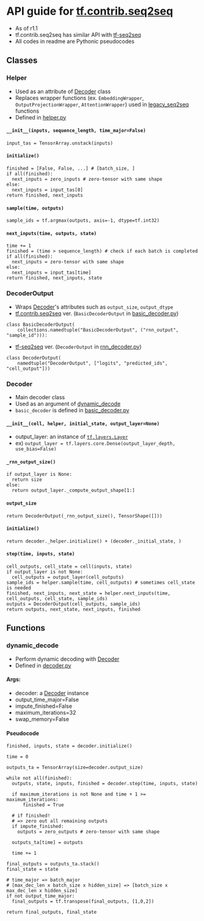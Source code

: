 # API guide for [tf.contrib.seq2seq](https://github.com/tensorflow/tensorflow/blob/r1.1/tensorflow/contrib/seq2seq/)

- As of r1.1
- tf.contrib.seq2seq has similar API with [tf-seq2seq](https://google.github.io/seq2seq/)
- All codes in readme are Pythonic pseudocodes

## Classes

### Helper
- Used as an attribute of [Decoder](#decoder) class
- Replaces wrapper functions (ex. `EmbeddingWrapper`, `OutputProjectionWrapper`, `AttentionWrapper`) used in [legacy_seq2seq](https://github.com/tensorflow/tensorflow/blob/master/tensorflow/contrib/legacy_seq2seq/python/ops/seq2seq.py) functions
- Defined in [helper.py](https://github.com/tensorflow/tensorflow/blob/r1.1/tensorflow/contrib/seq2seq/python/ops/helper.py)

#### `__init__(inputs, sequence_length, time_major=False)`
```
input_tas = TensorArray.unstack(inputs)
```

#### `initialize()`
```
finished = [False, False, ...] # [batch_size, ]
if all(finished):
  next_inputs = zero_inputs # zero-tensor with same shape
else:
  next_inputs = input_tas[0]
return finished, next_inputs
```

#### `sample(time, outputs)`
```
sample_ids = tf.argmax(outputs, axis=-1, dtype=tf.int32)
```

#### `next_inputs(time, outputs, state)`
```
time += 1
finished = (time > sequence_length) # check if each batch is completed
if all(finished):
  next_inputs = zero-tensor with same shape
else:
  next_inputs = input_tas[time]
return finished, next_inputs, state
```

### DecoderOutput
- Wraps [Decoder](#decoder)'s attributes such as `output_size`, `output_dtype`
- [tf.contrib.seq2seq](https://github.com/tensorflow/tensorflow/blob/r1.1/tensorflow/contrib/seq2seq/python/ops/basic_decoder.py#L40) ver. (`BasicDecoderOutput` in [basic_decoder.py](https://github.com/tensorflow/tensorflow/blob/r1.1/tensorflow/contrib/seq2seq/python/ops/basic_decoder.py))
```
class BasicDecoderOutput(
    collections.namedtuple("BasicDecoderOutput", ("rnn_output", "sample_id"))):
```
- [tf-seq2seq](https://github.com/google/seq2seq/blob/master/seq2seq/) ver. (`DecoderOutput` in [rnn_decoder.py](https://github.com/google/seq2seq/blob/master/seq2seq/decoders/rnn_decoder.py))
```
class DecoderOutput(
    namedtuple("DecoderOutput", ["logits", "predicted_ids", "cell_output"]))
```

### Decoder
- Main decoder class
- Used as an argument of [dynamic_decode](#dynamic_decode)
- `basic_decoder` is defined in [basic_decoder.py](https://github.com/tensorflow/tensorflow/blob/r1.1/tensorflow/contrib/seq2seq/python/ops/basic_decoder.py)

#### `__init__(cell, helper, initial_state, output_layer=None)`
- output_layer: an instance of [`tf.layers.Layer`](https://github.com/tensorflow/tensorflow/blob/master/tensorflow/python/layers/core.py)
- ex) `output_layer = tf.layers.core.Dense(output_layer_depth, use_bias=False)`

#### `_rnn_output_size()`
```
if output_layer is None:
  return size
else:
  return output_layer._compute_output_shape[1:]
```

#### `output_size`
```
return DecoderOutput(_rnn_output_size(), TensorShape([]))
```

#### `initialize()`
```
return decoder._helper.initialize() + (decoder._initial_state, )
```

#### `step(time, inputs, state)`
```
cell_outputs, cell_state = cell(inputs, state)
if output_layer is not None:
  cell_outputs = output_layer(cell_outputs)
sample_ids = helper.sample(time, cell_outputs) # sometimes cell_state is needed
finished, next_inputs, next_state = helper.next_inputs(time, cell_outputs, cell_state, sample_ids)
outputs = DecoderOutput(cell_outputs, sample_ids)
return outputs, next_state, next_inputs, finished
```

## Functions

### dynamic_decode
- Perform dynamic decoding with [Decoder](#decoder)
- Defined in [decoder.py](https://github.com/tensorflow/tensorflow/blob/r1.1/tensorflow/contrib/seq2seq/python/ops/decoder.py)

#### Args:
- decoder: a [Decoder](#decoder) instance
- output_time_major=False
- impute_finished=False
- maximum_iterations=32
- swap_memory=False

#### Pseudocode
```
finished, inputs, state = decoder.initialize()

time = 0

outputs_ta = TensorArray(size=decoder.output_size)

while not all(finished):
  outputs, state, inputs, finished = decoder.step(time, inputs, state)

  if maximum_iterations is not None and time + 1 >= maximum_iterations:
      finished = True

  # if finished!
  # => zero out all remaining outputs
  if impute_finished:
    outputs = zero_outputs # zero-tensor with same shape

  outputs_ta[time] = outputs

  time += 1

final_outputs = outputs_ta.stack()
final_state = state

# time_major => batch_major
# [max_dec_len x batch_size x hidden_size] => [batch_size x max_dec_len x hidden_size]
if not output_time_major:
  final_outputs = tf.transpose(final_outputs, [1,0,2])

return final_outputs, final_state

```
